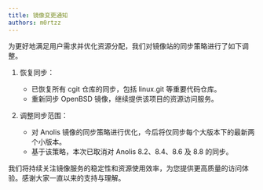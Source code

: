 ```yaml
---
title: 镜像变更通知
authors: m0rtzz
---
```


为更好地满足用户需求并优化资源分配，我们对镜像站的同步策略进行了如下调整。

1. 恢复同步：
   - 已恢复所有 cgit 仓库的同步，包括 linux.git 等重要代码仓库。
   - 重新同步 OpenBSD 镜像，继续提供该项目的资源访问服务。

2. 调整同步范围：
   - 对 Anolis 镜像的同步策略进行优化，今后将仅同步每个大版本下的最新两个小版本。
   - 基于该策略，本次已取消对 Anolis 8.2、8.4、8.6 及 8.8 的同步。

我们将持续关注镜像服务的稳定性和资源使用效率，为您提供更高质量的访问体验。感谢大家一直以来的支持与理解。

